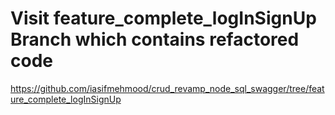 # Visit feature_complete_logInSignUp Branch which contains refactored code

https://github.com/iasifmehmood/crud_revamp_node_sql_swagger/tree/feature_complete_logInSignUp
